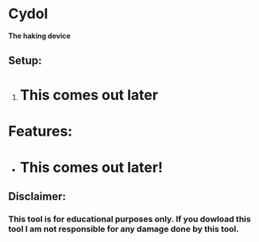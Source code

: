 # Cydol 
**The haking device**
## **Setup:**
1. # This comes out later

# **Features:**
 - # This comes out later!
## **Disclaimer:**
### **This tool is for educational purposes only. If you dowload this tool I am not responsible for any damage done by this tool.**
